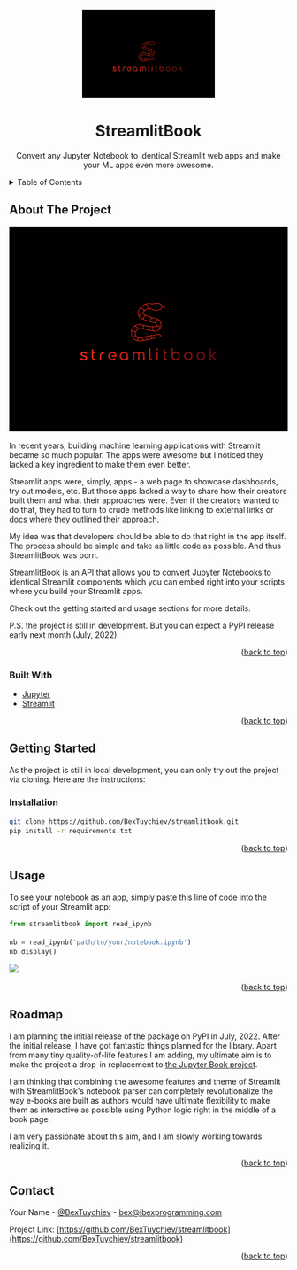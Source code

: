 <div id="top"></div>

<!-- PROJECT LOGO -->
<br />
<div align="center">
  <a href="https://github.com/BexTuychiev/streamlitbook">
    <img src="images/temp_logo.png" alt="Logo" width="240" height="160">
  </a>

<h1 align="center">StreamlitBook</h1>

  <p align="center">
    Convert any Jupyter Notebook to identical Streamlit web apps and make your ML apps even more awesome.
  </p>
</div>



<!-- TABLE OF CONTENTS -->
<details>
  <summary>Table of Contents</summary>
  <ol>
    <li>
      <a href="#about-the-project">About The Project</a>
      <ul>
        <li><a href="#built-with">Built With</a></li>
      </ul>
    </li>
    <li>
      <a href="#getting-started">Getting Started</a>
      <ul>
        <li><a href="#installation">Installation</a></li>
      </ul>
    </li>
    <li><a href="#usage">Usage</a></li>
    <li><a href="#roadmap">Roadmap</a></li>
    <li><a href="#contact">Contact</a></li>
  </ol>
</details>



<!-- ABOUT THE PROJECT -->

## About The Project <small id='about-the-project'></small>

![Product Name Screen Shot](images/temp_banner.png)

In recent years, building machine
learning applications with Streamlit became so much popular. The apps were awesome but
I noticed they lacked a key ingredient to make them even better.

Streamlit apps were, simply, apps - a web page to showcase dashboards, try out models,
etc.
But those apps lacked a way to share how their creators built them and what their
approaches were. Even if the creators wanted to do that, they had to turn to crude methods
like linking to external links or docs where they outlined their approach.

My idea was that developers should be able to do that right in the app itself. The process
should be simple and take as little code as possible. And thus StreamlitBook was born.

StreamlitBook is an API that allows you to convert Jupyter Notebooks to identical
Streamlit components which you can embed right into your scripts where you build your
Streamlit apps.

Check out the getting started and usage sections for more details.

P.S. the project is still in development. But you can expect a PyPI release early next
month (July, 2022).
<p align="right">(<a href="#top">back to top</a>)</p>

### Built With <small id='built-with'></small>

* [Jupyter](https://jupyter.org/)
* [Streamlit](https://streamlit.io/)

<p align="right">(<a href="#top">back to top</a>)</p>



<!-- GETTING STARTED -->

## Getting Started <small id='getting-started'></small>

As the project is still in local development, you can only try out the project via
cloning. Here are the instructions:

### Installation <small id='installation'></small>

```bash
git clone https://github.com/BexTuychiev/streamlitbook.git
pip install -r requirements.txt
```

<p align="right">(<a href="#top">back to top</a>)</p>

<!-- USAGE EXAMPLES -->

## Usage <small id='usage'></small>

To see your notebook as an app, simply paste this line of code into the script of your
Streamlit app:

```python
from streamlitbook import read_ipynb

nb = read_ipynb('path/to/your/notebook.ipynb')
nb.display()
```

![](images/demo.gif)

<p align="right">(<a href="#top">back to top</a>)</p>



<!-- ROADMAP -->

## Roadmap <small id='roadmap'></small>

I am planning the initial release of the package on PyPI in July, 2022.
After the initial release, I have got fantastic things planned for the library. Apart from
many tiny quality-of-life features I am adding, my ultimate aim is to make the project a
drop-in replacement
to [the Jupyter Book project](https://jupyterbook.org/en/stable/intro.html).

I am thinking
that combining the awesome features and theme of Streamlit with StreamlitBook's notebook
parser can completely revolutionalize the way e-books are built as authors would have
ultimate flexibility to make them as interactive as possible using Python logic right in
the middle of a book page.

I am very passionate about this aim, and I am slowly working towards realizing it.
<p align="right">(<a href="#top">back to top</a>)</p>

<!-- CONTACT -->

## Contact <small id='contact'></small>

Your Name - [@BexTuychiev](https://www.linkedin.com/in/bextuychiev/) -
bex@ibexprogramming.com

Project
Link: [https://github.com/BexTuychiev/streamlitbook](https://github.com/BexTuychiev/streamlitbook)

<p align="right">(<a href="#top">back to top</a>)</p>
